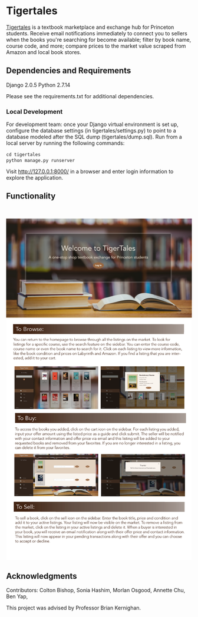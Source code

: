 # Tigertales

[Tigertales](https://tigertales.herokuapp.com ) is a textbook marketplace and exchange hub for Princeton students. Receive email notifications immediately to connect you to sellers when the books you're searching for become available; filter by book name, course code, and more; compare prices to the market value scraped from Amazon and local book stores.

## Dependencies and Requirements

Django 2.0.5
Python 2.7.14

Please see the requirements.txt for additional dependencies. 

### Local Development

For development team: once your Django virtual environment is set up, configure the database settings (in tigertales/settings.py) to point to a database modeled after the SQL dump (tigertales/dump.sql). Run from a local server by running the following commands:

```
cd tigertales
python manage.py runserver
```

Visit http://127.0.0.1:8000/ in a browser and enter login information to explore the application. 


## Functionality

</br>
<p align="center">

<img src="resources/landing.png" width = "825px" />

<img src="resources/function.png" width = "825px" />

</p>

## Acknowledgments

Contributors: Colton Bishop, Sonia Hashim, Morlan Osgood, Annette Chu, Ben Yap, 

This project was advised by Professor Brian Kernighan.
